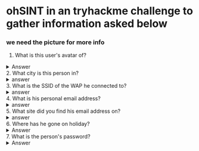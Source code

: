 # ohSINT in an tryhackme challenge to gather information asked below
### we need the picture for more info
</hr>

1. What is this user's avatar of?
<details>
<summary>Answer</summary>
"cat" check for the copyright name and search for it
</details>
2. What city is this person in?
<details>
<summary>answer</summary>
"London" use the location from exif information of the image
</details>
3. What is the SSID of the WAP he connected to?
<details>
<summary>answer</summary>
"UnileverWiFi" use the bssid from twitter of the user in wigle.net
</details>
4. What is his personal email address?
<details>
<summary>answer</summary>
 "OWoodflint@gmail.com" find the github account, with "people_finder" repo
</details>
5. What site did you find his email address on?
<details>
<summary>answer</summary>
"Github" as mentioned above find this account on github
</details>
6. Where has he gone on holiday?
<details>
<summary>Answer</summary>
 "New York" see the person's workpress blog that says they are in new york
</details>
7. What is the person's password?
<details>
<summary>Answer</summary>
"pennYDr0pper.!" see the source code of the wordpress site or just press ctrl+a to select all text in the site, should reveal the hidden text, which is the password
</details>
